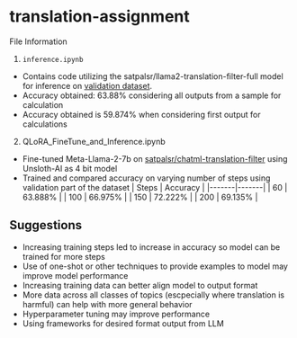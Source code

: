 # translation-assignment

File Information

1. `inference.ipynb`
* Contains code utilizing the satpalsr/llama2-translation-filter-full model for inference on [validation dataset](https://huggingface.co/datasets/satpalsr/chatml-translation-filter/viewer/default/validation).
* Accuracy obtained: 63.88% considering all outputs from a sample for calculation 
* Accuracy obtained is 59.874% when considering first output for calculations

2. QLoRA_FineTune_and_Inference.ipynb
* Fine-tuned Meta-Llama-2-7b on [satpalsr/chatml-translation-filter](https://huggingface.co/datasets/satpalsr/chatml-translation-filter) using Unsloth-AI as 4 bit model 
* Trained and compared accuracy on varying number of steps using validation part of the dataset
| Steps | Accuracy |
|-------|-------|
| 60 | 63.888% |
| 100 | 66.975% |
| 150 | 72.222% |
| 200 | 69.135% |

## Suggestions
* Increasing training steps led to increase in accuracy so model can be trained for more steps
* Use of one-shot or other techniques to provide examples to model may improve model performance
* Increasing training data can better align model to output format
* More data across all classes of topics (escpecially where translation is harmful) can help with more general behavior
* Hyperparameter tuning may improve performance
* Using frameworks for desired format output from LLM
